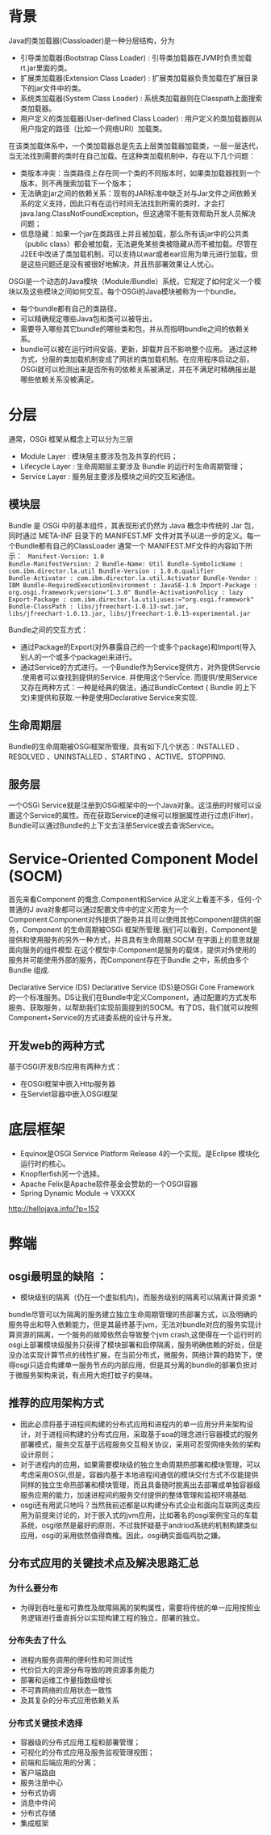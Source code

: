# 背景
Java的类加载器(Classloader)是一种分层结构，分为
- 引导类加载器(Bootstrap Class Loader) : 引导类加载器在JVM时负责加载rt.jar里面的类。
- 扩展类加载器(Extension Class Loader) : 扩展类加载器负责加载在扩展目录下的jar文件中的类。
- 系统类加载器(System Class Loader) : 系统类加载器则在Classpath上面搜索类加载器。
- 用户定义的类加载器(User-defined Class Loader) : 用户定义的类加载器则从用户指定的路径（比如一个网络URI）加载类。

在该类加载体系中，一个类加载器总是先去上层类加载器加载类，一层一层迭代，当无法找到需要的类时在自己加载。在这种类加载机制中，存在以下几个问题：
- 类版本冲突：当类路径上存在同一个类的不同版本时，如果类加载器找到一个版本，则不再搜索加载下一个版本；
- 无法确定jar之间的依赖关系：现有的JAR标准中缺乏对与Jar文件之间依赖关系的定义支持，因此只有在运行时间无法找到所需的类时，才会打 java.lang.ClassNotFoundException，但这通常不能有效帮助开发人员解决问题；
- 信息隐藏：如果一个jar在类路径上并且被加载，那么所有该jar中的公共类（public class）都会被加载，无法避免某些类被隐藏从而不被加载。尽管在J2EE中改进了类加载机制，可以支持以war或者ear应用为单元进行加载，但是这些问题还是没有被很好地解决，并且热部署效果让人忧心。

OSGi是一个动态的Java模块（Module/Bundle）系统，它规定了如何定义一个模块以及这些模块之间如何交互。每个OSGi的Java模块被称为一个bundle。
- 每个bundle都有自己的类路径，
- 可以精确规定哪些Java包和类可以被导出，
- 需要导入哪些其它bundle的哪些类和包，并从而指明bundle之间的依赖关系。
- bundle可以被在运行时间安装，更新，卸载并且不影响整个应用。
通过这种方式，分层的类加载机制变成了网状的类加载机制。在应用程序启动之前，OSGi就可以检测出来是否所有的依赖关系被满足，并在不满足时精确报出是哪些依赖关系没被满足。

# 分层
通常，OSGi 框架从概念上可以分为三层 
- Module Layer : 模块层主要涉及包及共享的代码；
- Lifecycle Layer : 生命周期层主要涉及 Bundle 的运行时生命周期管理；
- Service Layer : 服务层主要涉及模块之间的交互和通信。

## 模块层
Bundle 是 OSGi 中的基本组件，其表现形式仍然为 Java 概念中传统的 Jar 包，同时通过 META-INF 目录下的 MANIFEST.MF 文件对其予以进一步的定义。每一个Bundle都有自己的ClassLoader
通常一个 MANIFEST.MF文件的内容如下所示：
<code>
Manifest-Version: 1.0
Bundle-ManifestVersion: 2
Bundle-Name: Util
Bundle-SymbolicName : com.ibm.director.la.util
Bundle-Version : 1.0.0.qualifier
Bundle-Activator : com.ibm.director.la.util.Activator
Bundle-Vendor : IBM
Bundle-RequiredExecutionEnvironment : JavaSE-1.6
Import-Package : org.osgi.framework;version="1.3.0"
Bundle-ActivationPolicy : lazy
Export-Package : com.ibm.director.la.util;uses:="org.osgi.framework"
Bundle-ClassPath : libs/jfreechart-1.0.13-swt.jar,
libs/jfreechart-1.0.13.jar,
libs/jfreechart-1.0.13-experimental.jar
</code>

Bundle之间的交互方式：
- 通过Package的Export(对外暴露自己的一个或多个package)和Import(导入别人的一个或多个package)来进行。
- 通过Service的方式进行。一个Bundle作为Service提供方，对外提供Servcie .使用者可以查找到提供的Service. 并使用这个ServÎce. 而提供/使用Service又存在两种方式：一种是经典的做法，通过BundlcContext ( Bundle 的上下文)来提供和获取.一种是使用Declarative Service来实现.

## 生命周期层
Bundle的生命周期被OSGi框架所管理，具有如下几个状态：INSTALLED 、RESOLVED 、UNINSTALLED 、STARTING 、ACTIVE、STOPPING.


## 服务层
一个OSGi Service就是注册到OSGi框架中的一个Java对象。这注册的时候可以设置这个Service的属性。而在获取Service的进候可以根据属性进行过虑(Filter)，Bundle可以通过Bundle的上下文去注册Service或去查询Service。

# Service-Oriented Component Model (SOCM)

首先来看Component 的慨念.Component和Service 从定义上看差不多，任何-个普通的J ava对象都可以通过配置文件中的定义而变为一个Component.Component对外提供了服务并且可以使用其他Component提供的服务，Component 的生命周期被OSGi 框架所管理.我们可以看到，Component是提供和使用服务的另外一种方式，并且具有生命周期.SOCM 在字面上的意思就是面向服务的组件模型.在这个模型中.Component是服务的载体，提供对外使用的服务并可能使用外部的服务，而Component存在于Bundle 之中，系统由多个Bundle 组成.

Declarative Service (DS)
Declarative Service (DS)是OSGi Core Framework 的一个标准服务。DS让我们在Bundle中定义Component，通过配置的方式发布服务、获取服务，以帮助我们实现前面提到的SOCM。有了DS，我们就可以按照Component+Service的方式进委系统的设计与开发。


## 开发web的两种方式
基于OSGI开发B/S应用有两种方式：
- 在OSGI框架中嵌入Http服务器
- 在Servlet容器中嵌入OSGI框架

# 底层框架
- Equinox是OSGI Service Platform Release 4的一个实现。是Eclipse 模块化运行时的核心。
- Knopflerfish另一个选择。
- Apache Felix是Apache软件基金会赞助的一个OSGI容器
- Spring Dynamic Module -> VXXXX

http://hellojava.info/?p=152

# 弊端
## osgi最明显的缺陷 ：
* 模块级别的隔离（仍在一个虚拟机内)，而服务级别的隔离可以隔离计算资源 *

bundle尽管可以为隔离的服务建立独立生命周期管理的热部署方式，以及明确的服务导出和导入依赖能力，但是其最终基于jvm，无法对bundle对应的服务实现计算资源的隔离，一个服务的故障依然会导致整个jvm crash,这使得在一个运行时的osgi上部署模块级服务只获得了模块部署和启停隔离，服务明确依赖的好处，但是没办法实现计算节点的线性扩展，在当前分布式，微服务，网络计算的趋势下，使得osgi只适合构建单一服务节点的内部应用，但是其分离的bundle的部署负担对于微服务架构来说，有点用大炮打蚊子的臭味。

## 推荐的应用架构方式

- 因此必须将基于进程间构建的分布式应用和进程内的单一应用分开来架构设计，对于进程间构建的分布式应用，采取基于soa的理念进行容器模式的服务部署模式，服务交互基于远程服务交互相关协议，采用可忍受网络失败的架构设计原则；
- 对于进程内的应用，如果需要模块级的独立生命周期热部署和模块管理，可以考虑采用OSGI,但是，容器内基于本地进程间通信的模块交付方式不仅能提供同样的独立生命热部署和模块管理，而且具备随时脱离出去部署成单独容器级服务应用的能力，加速进程间的服务交付提供的整体管理和监视环境基础.
- osgi还有用武只地吗？当然我前述都是以构建分布式企业和面向互联网这类应用为前提来讨论的，对于嵌入式的jvm应用，比如著名的osgi案例宝马的车载系统，osgi依然是最好的原则，不过我怀疑基于andriod系统的机制构建类似应用，osgi的采用依然值得商榷。因此，osgi确实面临鸡肋之嫌。

## 分布式应用的关键技术点及解决思路汇总
### 为什么要分布 
- 为得到吞吐量和可靠性及故障隔离的架构属性，需要将传统的单一应用按照业务逻辑进行垂直拆分以实现构建工程的独立，部署的独立。

### 分布失去了什么 
- 进程内服务调用的便利性和可测试性
- 代价巨大的资源分布导致的跨资源事务能力
- 部署和运维工作量指数级增长
- 不可靠网络的应用状态一致性
- 及其复杂的分布式应用依赖关系

### 分布式关键技术选择 
- 容器级的分布式应用工程和部署管理；
- 可视化的分布式应用及服务监视管理视图；
- 前端和后端应用的分离；
- 客户端路由
- 服务注册中心
- 分布式协调
- 消息中件间
- 分布式存储
- 集成框架
